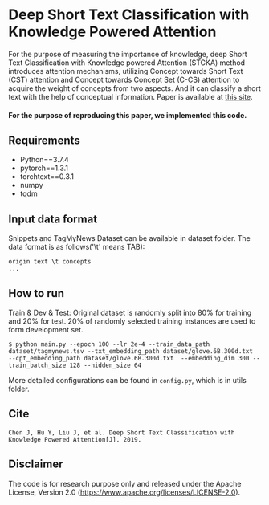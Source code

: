 # Deep Short Text Classification with Knowledge Powered Attention
For the purpose of measuring the importance of knowledge, deep Short Text Classification with Knowledge powered Attention (STCKA) method introduces attention mechanisms, utilizing Concept towards Short Text (CST) attention and Concept towards Concept Set (C-CS) attention to acquire the weight of concepts from two aspects. And it can classify a short text with the help of conceptual information. Paper is available at [this site](https://arxiv.org/pdf/1902.08050.pdf).

#### For the purpose of reproducing this paper, we implemented this code.

## Requirements
* Python==3.7.4
* pytorch==1.3.1
* torchtext==0.3.1
* numpy
* tqdm

## Input data format
Snippets and TagMyNews Dataset can be available in dataset folder. The data format is as follows('\t' means TAB):

```console
origin text \t concepts
...
```

## How to run
Train & Dev & Test:
Original dataset is randomly split into 80% for training and 20% for test. 20% of randomly selected training instances are used to form development set.

```console
$ python main.py --epoch 100 --lr 2e-4 --train_data_path dataset/tagmynews.tsv --txt_embedding_path dataset/glove.6B.300d.txt  --cpt_embedding_path dataset/glove.6B.300d.txt  --embedding_dim 300 --train_batch_size 128 --hidden_size 64

```

More detailed configurations can be found in `config.py`, which is in utils folder.

## Cite
```console
Chen J, Hu Y, Liu J, et al. Deep Short Text Classification with Knowledge Powered Attention[J]. 2019.

```

## Disclaimer

The code is for research purpose only and released under the Apache License, Version 2.0 (https://www.apache.org/licenses/LICENSE-2.0).
